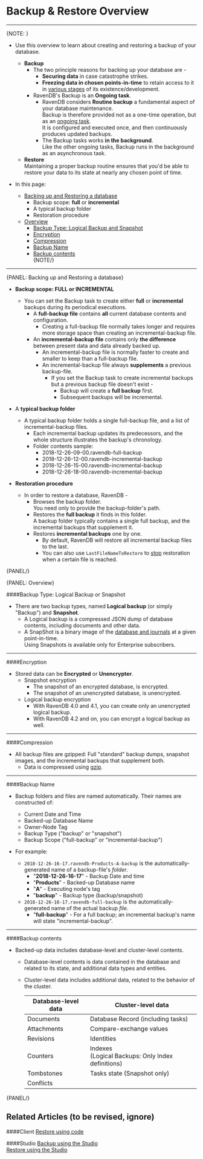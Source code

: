 ﻿# Backup & Restore Overview
---

{NOTE: }

* Use this overview to learn about creating and restoring a backup of your database.  
   * **Backup**  
      * The two principle reasons for backing up your database are -  
         * **Securing data** in case catastrophe strikes.  
         * **Freezing data in chosen points-in-time** to retain access to it in [various stages](../../../../client-api/operations/maintenance/backup/backup#point-in-time-backup) of its existence/development.  
      * RavenDB's Backup is an **Ongoing task**.  
         * RavenDB considers **Routine backup** a fundamental aspect of your database maintenance.  
           Backup is therefore provided not as a one-time operation, but as an [ongoing task](../../../../studio/database/tasks/ongoing-tasks/general-info).  
           It is configured and executed once, and then continuously produces updated backups.  
         * The Backup tasks works **in the background**.  
           Like the other ongoing tasks, Backup runs in the background as an asynchronous task.  
   * **Restore**  
       Maintaining a proper backup routine ensures that you'd be able to restore your data to its state at nearly any chosen point of time.  

* In this page:  
  * [Backing up and Restoring a database](../../../../client-api/operations/maintenance/backup/overview#backing-up-and-restoring-a-database)  
     * Backup scope: **full** or **incremental**  
     * A typical backup folder  
     * Restoration procedure  
  * [Overview](../../../../client-api/operations/maintenance/backup/overview#overview)  
      * [Backup Type: Logical Backup and Snapshot](../../../../client-api/operations/maintenance/backup/overview#backup-type-logical-backup-or-snapshot)  
      * [Encryption](../../../../client-api/operations/maintenance/backup/overview#encryption)  
      * [Compression](../../../../client-api/operations/maintenance/backup/overview#compression)  
      * [Backup Name](../../../../client-api/operations/maintenance/backup/overview#backup-name)  
      * [Backup contents](../../../../client-api/operations/maintenance/backup/overview#backup-contents)  
{NOTE/}

---

{PANEL: Backing up and Restoring a database}

* **Backup scope: FULL or INCREMENTAL**  
     * You can set the Backup task to create either **full** or **incremental** backups during its periodical executions.  
        * A **full-backup file** contains **all** current database contents and configuration.  
           * Creating a full-backup file normally takes longer and requires more storage space than creating an incremental-backup file.  
        * An **incremental-backup file** contains only **the difference** between present data and data already backed up.  
           * An incremental-backup file is normally faster to create and smaller to keep than a full-backup file.  
           * An incremental-backup file always **supplements** a previous backup-file.  
              * If you set the Backup task to create incremental backups but a previous backup file doesn't exist -  
                   * Backup will create a **full backup** first.  
                   * Subsequent backups will be incremental.  

* A **typical backup folder**  
     * A typical backup folder holds a single full-backup file, and a list of incremental-backup files.  
        * Each incremental backup updates its predecessors, and the whole structure illustrates the backup's chronology.  
        * Folder contents sample:  
           * 2018-12-26-09-00.ravendb-full-backup
           * 2018-12-26-12-00.ravendb-incremental-backup
           * 2018-12-26-15-00.ravendb-incremental-backup
           * 2018-12-26-18-00.ravendb-incremental-backup

* **Restoration procedure**
     * In order to restore a database, RavenDB -
        * Browses the backup folder.  
           You need only to provide the backup-folder's path.  
        * Restores the **full backup** it finds in this folder.  
           A backup folder typically contains a single full backup, and the incremental backups that supplement it.  
        * Restores **incremental backups** one by one.  
           * By default, RavenDB will restore all incremental backup files to the last.  
           * You can also use `LastFileNameToRestore` to [stop](../../../../client-api/operations/maintenance/backup/restore#restore-backup-configuration) restoration when a certain file is reached.  

{PANEL/}

{PANEL: Overview}

####Backup Type: Logical Backup or Snapshot  

* There are two backup types, named **Logical backup** (or simply "Backup") and **Snapshot**.  
   * A Logical backup is a compressed JSON dump of database contents, including documents and other data.  
   * A SnapShot is a binary image of the [database and journals](../../../../server/storage/directory-structure#storage--directory-structure) at a given point-in-time.  
     Using Snapshots is available only for Enterprise subscribers.  

---

####Encryption

* Stored data can be **Encrypted** or **Unencrypter**.  
   * Snapshot encryption  
      * The snapshot of an encrypted database, is encrypted.  
      * The snapshot of an unencrypted database, is unencrypted.  
   * Logical backup encryption  
      * With RavenDB 4.0 and 4.1, you can create only an unencrypted logical backup.  
      * With RavenDB 4.2 and on, you can encrypt a logical backup as well.  

---

####Compression

* All backup files are gzipped: Full "standard" backup dumps, snapshot images, and the incremental backups that supplement both.  
   * Data is compressed using [gzip](https://www.gzip.org/).  

---

####Backup Name

* Backup folders and files are named automatically. Their names are constructed of:  
   * Current Date and Time
   * Backed-up Database Name
   * Owner-Node Tag
   * Backup Type ("backup" or "snapshot")
   * Backup Scope ("full-backup" or "incremental-backup")

* For example:  
   * `2018-12-26-16-17.ravendb-Products-A-backup` is the automatically-generated name of a backup-file's _folder_.  
       * "**2018-12-26-16-17**" - Backup Date and time  
       * "**Products**" - Backed-up Database name  
       * "**A**" - Executing node's tag
       * "**backup**" - Backup type (backup/snapshot)  
   * `2018-12-26-16-17.ravendb-full-backup` is the automatically-generated name of the actual backup _file_.  
       * "**full-backup**" - For a full backup; an incremental backup's name will state "incremental-backup".  

---

####Backup contents

* Backed-up data includes database-level and cluster-level contents.  
   * Database-level contents is data contained in the database and related to its state, and additional data types and entities.  
   * Cluster-level data includes additional data, related to the behavior of the cluster.  

     | Database-level data | Cluster-level data|
     | ----|---- |
     | Documents | Database Record (including tasks) |
     | Attachments | Compare-exchange values |
     | Revisions | Identities |
     | Counters | Indexes <BR> (Logical Backups: Only Index definitions) |
     | Tombstones | Tasks state (Snapshot only) |
     | Conflicts |

{PANEL/}

## Related Articles  (to be revised, ignore)

####Client
[Restore using code](../../../../client-api/operations/maintenance/backup/restore)  

####Studio
[Backup using the Studio](../../../../studio/database/tasks/ongoing-tasks/backup-task)  
[Restore using the Studio](../../../../studio/server/databases/create-new-database/from-backup)  
